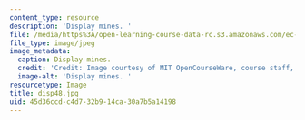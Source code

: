 ```yaml
---
content_type: resource
description: 'Display mines. '
file: /media/https%3A/open-learning-course-data-rc.s3.amazonaws.com/ec-s06-design-for-demining-spring-2007/45d36ccdc4d732b914ca30a7b5a14198_disp48.jpg
file_type: image/jpeg
image_metadata:
  caption: Display mines.
  credit: 'Credit: Image courtesy of MIT OpenCourseWare, course staff, and students.'
  image-alt: 'Display mines. '
resourcetype: Image
title: disp48.jpg
uid: 45d36ccd-c4d7-32b9-14ca-30a7b5a14198
---
```

